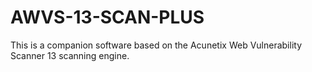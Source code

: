 # AWVS-13-SCAN-PLUS
This is a companion software based on the Acunetix Web Vulnerability Scanner 13 scanning engine.

